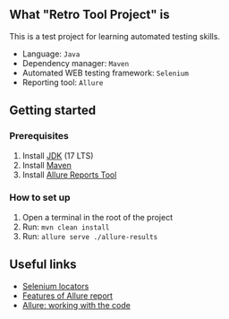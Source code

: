 ## What "Retro Tool Project" is

This is a test project for learning automated testing skills.

- Language: `Java`
- Dependency manager: `Maven`
- Automated WEB testing framework: `Selenium`
- Reporting tool: `Allure`

## Getting started

### Prerequisites

1) Install [JDK](https://bell-sw.com/pages/downloads/) (17 LTS)
2) Install [Maven](https://maven.apache.org/download.cgi)
3) Install [Allure Reports Tool](https://github.com/allure-framework/allure2#download)

### How to set up

1) Open a terminal in the root of the project
2) Run: `mvn clean install`
3) Run: `allure serve ./allure-results`

## Useful links

- [Selenium locators](https://www.selenium.dev/documentation/webdriver/elements/locators/)
- [Features of Allure report](https://docs.qameta.io/allure-report/#_features_3)
- [Allure: working with the code](https://habr.com/ru/company/sberbank/blog/359302/)
